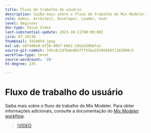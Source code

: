 ```yaml
---
title: Fluxo de trabalho do usuário
description: Saiba mais sobre o fluxo de trabalho do Mix Modeler.
role: Admin, Architect, Developer, Leader, User
level: Beginner
doc-type: Value Video
last-substantial-update: 2023-10-11T00:00:00Z
jira: KT-14136
thumbnail: 3424854.jpeg
exl-id: e8fd46e8-b750-4057-b061-29e2a50bbfa1
source-git-commit: 345c0c2d7bde403fff55ba25399360f1182900c5
workflow-type: tm+mt
source-wordcount: '26'
ht-degree: 23%

---
```


# Fluxo de trabalho do usuário

Saiba mais sobre o fluxo de trabalho do Mix Modeler. Para obter informações adicionais, consulte a documentação do [Mix Modeler workflow](https://experienceleague.adobe.com/pt-br/docs/mix-modeler/using/get-started/workflow).

>[!VIDEO](https://video.tv.adobe.com/v/3440208?learn=on&enablevpops&captions=por_br)